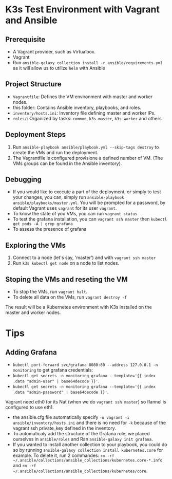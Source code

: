 # K3s Test Environment with Vagrant and Ansible

## Prerequisite

- A Vagrant provider, such as Virtualbox.
- Vagrant
- Run `ansible-galaxy collection install -r ansible/requirements.yml` as it will allow us to utilize `helm` with Ansible

## Project Structure

- `Vagrantfile`: Defines the VM environment with master and worker nodes.
- this folder: Contains Ansible inventory, playbooks, and roles.
- `inventory/hosts.ini`: Inventory file defining master and worker IPs.
- `roles/`: Organized by tasks: `common`, `k3s-master`, `k3s-worker` and others.

## Deployment Steps

1. Run `ansible-playbook ansible/playbook.yml --skip-tags destroy` to create the VMs and run the deployment.
2. The Vagrantfile is configured provisione a defined number of VM.
(The VMs groups can be found in the Ansible inventory).

## Debugging

- If you would like to execute a part of the deployment, or simply to test your changes, you can, simply run
`ansible-playbook ansible/playbooks/master.yml`.
You will be prompted for a password, by default Vagrant uses `vagrant` for its user `vagrant`.
- To know the state of you VMs, you can run `vagrant status`
- To test the grafana installation, you can `vagrant ssh master` then `kubectl get pods -A | grep grafana`
- To assess the presence of grafana

## Exploring the VMs

1. Connect to a node (let's say, 'master') and with `vagrant ssh master`
2. Run `k3s kubectl get node` on a node to list nodes.

## Stoping the VMs and reseting the VM

- To stop the VMs, run `vagrant halt`.
- To delete all data on the VMs, run `vagrant destroy -f`

The result will be a Kubernetes environment with K3s installed on the master and worker nodes.

# Tips
## Adding Grafana
- `kubectl port-forward svc/grafana 8080:80 --address 127.0.0.1 -n monitoring`
to get grafana credentials:
- `kubectl get secrets -n monitoring grafana --template='{{ index .data "admin-user" | base64decode }}'`.
- `kubectl get secrets -n monitoring grafana --template='{{ index .data "admin-password" | base64decode }}'`.

Vagrant need eth0 for its Nat (when we do `vagrant ssh master`) so flannel is configured to use eth1.

- the ansible.cfg file automatically specify `-u vagrant -i ansible/inventory/hosts.ini` and there is no need for `-k` because of the vagrant ssh private_key defined in the inventory.
- To automaticaly add the structure of the Grafana role, we placed ourselves in `ansible/roles` and Ran `ansible-galaxy init grafana`.
- If you wanted to install another collection to your playbook, you could do so by running `ansible-galaxy collection install kubernetes.core` for example. To delete it, run 2 commandes: `rm -rf ~/.ansible/collections/ansible_collections/kubernetes.core-*.info` and `rm -rf ~/.ansible/collections/ansible_collections/kubernetes/core`.